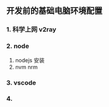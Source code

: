 ## 开发前的基础电脑环境配置

### 1. 科学上网 v2ray  

### 2. node

   1. nodejs 安装
   2. nvm nrm 

### 3. vscode

### 4. 
